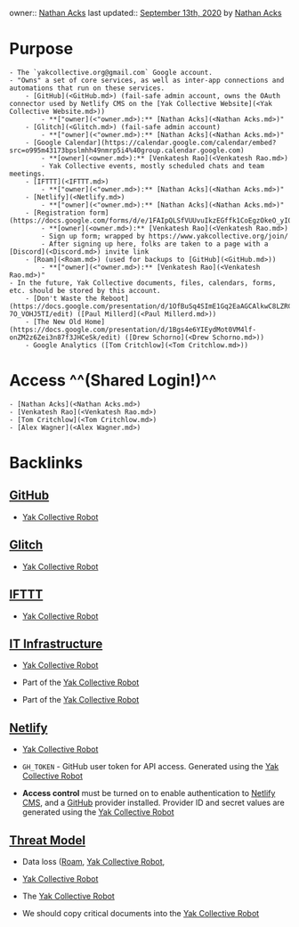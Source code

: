 owner:: [Nathan Acks](<Nathan Acks.md>)
last updated:: [September 13th, 2020](<September 13th, 2020.md>) by [Nathan Acks](<Nathan Acks.md>)
# Purpose
    - The `yakcollective.org@gmail.com` Google account.
    - "Owns" a set of core services, as well as inter-app connections and automations that run on these services.
        - [GitHub](<GitHub.md>) (fail-safe admin account, owns the OAuth connector used by Netlify CMS on the [Yak Collective Website](<Yak Collective Website.md>))
            - **["owner](<"owner.md>):** [Nathan Acks](<Nathan Acks.md>)"
        - [Glitch](<Glitch.md>) (fail-safe admin account)
            - **["owner](<"owner.md>):** [Nathan Acks](<Nathan Acks.md>)"
        - [Google Calendar](https://calendar.google.com/calendar/embed?src=o995m43173bpslmhh49nmrp5i4%40group.calendar.google.com)
            - **[owner](<owner.md>):** [Venkatesh Rao](<Venkatesh Rao.md>)
            - Yak Collective events, mostly scheduled chats and team meetings.
        - [IFTTT](<IFTTT.md>)
            - **["owner](<"owner.md>):** [Nathan Acks](<Nathan Acks.md>)"
        - [Netlify](<Netlify.md>)
            - **["owner](<"owner.md>):** [Nathan Acks](<Nathan Acks.md>)"
        - [Registration form](https://docs.google.com/forms/d/e/1FAIpQLSfVUUvuIkzEGffk1CoEgzOkeO_yI05Nuw6zU3H1TNLmiQOf7g/viewform)
            - **[owner](<owner.md>):** [Venkatesh Rao](<Venkatesh Rao.md>)
            - Sign up form; wrapped by https://www.yakcollective.org/join/
            - After signing up here, folks are taken to a page with a [Discord](<Discord.md>) invite link
        - [Roam](<Roam.md>) (used for backups to [GitHub](<GitHub.md>))
            - **["owner](<"owner.md>):** [Venkatesh Rao](<Venkatesh Rao.md>)"
    - In the future, Yak Collective documents, files, calendars, forms, etc. should be stored by this account.
        - [Don't Waste the Reboot](https://docs.google.com/presentation/d/1OfBuSq4SImE1Gq2EaAGCAlkwC8LZRCWx-7O_VOHJ5TI/edit) ([Paul Millerd](<Paul Millerd.md>))
        - [The New Old Home](https://docs.google.com/presentation/d/1Bgs4e6YIEydMot0VM4lf-onZM2z6Zei3n87f3JHCeSk/edit) ([Drew Schorno](<Drew Schorno.md>))
        - Google Analytics ([Tom Critchlow](<Tom Critchlow.md>))
# Access ^^(Shared Login!)^^
    - [Nathan Acks](<Nathan Acks.md>)
    - [Venkatesh Rao](<Venkatesh Rao.md>)
    - [Tom Critchlow](<Tom Critchlow.md>)
    - [Alex Wagner](<Alex Wagner.md>)

# Backlinks
## [GitHub](<GitHub.md>)
- [Yak Collective Robot](<Yak Collective Robot.md>)

## [Glitch](<Glitch.md>)
- [Yak Collective Robot](<Yak Collective Robot.md>)

## [IFTTT](<IFTTT.md>)
- [Yak Collective Robot](<Yak Collective Robot.md>)

## [IT Infrastructure](<IT Infrastructure.md>)
- [Yak Collective Robot](<Yak Collective Robot.md>)

- Part of the [Yak Collective Robot](<Yak Collective Robot.md>)

- Part of the [Yak Collective Robot](<Yak Collective Robot.md>)

## [Netlify](<Netlify.md>)
- [Yak Collective Robot](<Yak Collective Robot.md>)

- `GH_TOKEN` - GitHub user token for API access. Generated using the [Yak Collective Robot](<Yak Collective Robot.md>)

- **Access control** must be turned on to enable authentication to [Netlify CMS](https://www.netlifycms.org/), and a [GitHub](<GitHub.md>) provider installed. Provider ID and secret values are generated using the [Yak Collective Robot](<Yak Collective Robot.md>)

## [Threat Model](<Threat Model.md>)
- Data loss ([Roam](<Roam.md>), [Yak Collective Robot](<Yak Collective Robot.md>),

- [Yak Collective Robot](<Yak Collective Robot.md>)

- The [Yak Collective Robot](<Yak Collective Robot.md>)

- We should copy critical documents into the [Yak Collective Robot](<Yak Collective Robot.md>)

